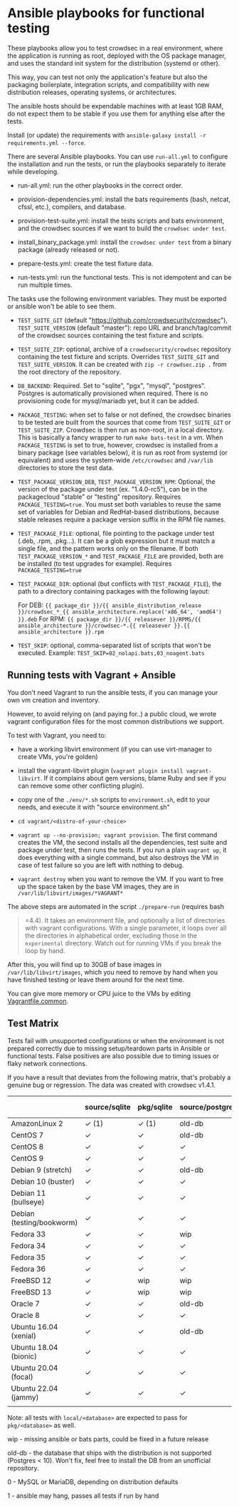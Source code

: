 # Ansible playbooks for functional testing

These playbooks allow you to test crowdsec in a real environment, where the
application is running as root, deployed with the OS package manager, and
uses the standard init system for the distribution (systemd or other).

This way, you can test not only the application's feature but also the packaging
boilerplate, integration scripts, and compatibility with new distribution releases,
operating systems, or architectures.

The ansible hosts should be expendable machines with at least 1GB RAM, do not
expect them to be stable if you use them for anything else after the tests.

Install (or update) the requirements with `ansible-galaxy install -r requirements.yml --force`.

There are several Ansible playbooks. You can use `run-all.yml` to configure the
installation and run the tests, or run the playbooks separately to iterate while developing.

- run-all.yml: run the other playbooks in the correct order.

- provision-dependencies.yml: install the bats requirements (bash, netcat, cfssl, etc.), compilers, and database.

- provision-test-suite.yml: install the tests scripts and bats environment, and the crowdsec sources if we want to build the `crowdsec under test`.

- install_binary_package.yml: install the `crowdsec under test` from a binary package (already released or not).

- prepare-tests.yml: create the test fixture data.

- run-tests.yml: run the functional tests. This is not idempotent and can be run multiple times.

The tasks use the following environment variables. They must be exported or
ansible won't be able to see them.

- `TEST_SUITE_GIT` (default "https://github.com/crowdsecurity/crowdsec"),
  `TEST_SUITE_VERSION` (default "master"): repo URL and branch/tag/commit of
  the crowdsec sources containing the test fixture and scripts.

- `TEST_SUITE_ZIP`: optional, archive of a `crowdsecurity/crowdsec` repository
  containing the test fixture and scripts. Overrides `TEST_SUITE_GIT` and
  `TEST_SUITE_VERSION`. It can be created with `zip -r crowdsec.zip .` from
  the root directory of the repository.

- `DB_BACKEND`: Required. Set to "sqlite", "pgx", "mysql", "postgres".
  Postgres is automatically provisioned when required. There is no
  provisioning code for mysql/mariadb yet, but it can be added.

- `PACKAGE_TESTING`: when set to false or not defined, the crowdsec binaries
  to be tested are built from the sources that come from `TEST_SUITE_GIT` or
  `TEST_SUITE_ZIP`. Crowdsec is then run as non-root, in a local directory.
  This is basically a fancy wrapper to run `make bats-test` in a vm.
  When `PACKAGE_TESTING` is set to true, however, crowdsec is installed from
  a binary package (see variables below), it is run as root from systemd (or
  equivalent) and uses the system-wide `/etc/crowdsec` and `/var/lib`
  directories to store the test data.

- `TEST_PACKAGE_VERSION_DEB`, `TEST_PACKAGE_VERSION_RPM`: Optional, the
  version of the package under test (ex. "1.4.0-rc5"), can be in the
  packagecloud "stable" or "testing" repository. Requires
  `PACKAGE_TESTING=true`. You must set both variables to reuse the same set of
  variables for Debian and RedHat-based distributions, because stable releases
  require a package version suffix in the RPM file names.

- `TEST_PACKAGE_FILE`: optional, file pointing to the package under test (.deb,
  .rpm, .pkg...). It can be a glob expression but it must match a single file,
  and the pattern works only on the filename. If both `TEST_PACKAGE_VERSION_*`
  and `TEST_PACKAGE_FILE` are provided, both are be installed (to test upgrades
  for example). Requires `PACKAGE_TESTING=true`

- `TEST_PACKAGE_DIR`: optional (but conflicts with `TEST_PACKAGE_FILE`), the path
  to a directory containing packages with the following layout:

  For DEB: `{{ package_dir }}/{{ ansible_distribution_release }}/crowdsec_*_{{ ansible_architecture.replace('x86_64', 'amd64') }}.deb`
  For RPM: `{{ package_dir }}/{{ releasever }}/RPMS/{{ ansible_architecture }}/crowdsec-*.{{ releasever }}.{{ ansible_architecture }}.rpm`

- `TEST_SKIP`: optional, comma-separated list of scripts that won't be executed.
  Example: `TEST_SKIP=02_nolapi.bats,03_noagent.bats`

## Running tests with Vagrant + Ansible

You don't need Vagrant to run the ansible tests, if you can manage your own
vm creation and inventory.

However, to avoid relying on (and paying for..) a public cloud, we wrote vagrant
configuration files for the most common distributions we support.

To test with Vagrant, you need to:

- have a working libvirt environment (if you can use virt-manager to create VMs, you're golden)

- install the vagrant-libvirt plugin (`vagrant plugin install vagrant-libvirt`.
  If it complains about gem versions, blame Ruby and see if you can remove some
  other conflicting plugin).

- copy one of the `./env/*.sh` scripts to `environment.sh`, edit to your
  needs, and execute it with "source environment.sh"

- `cd vagrant/<distro-of-your-choice>`

- `vagrant up --no-provision; vagrant provision`. The first command creates
  the VM, the second installs all the dependencies, test suite and package
  under test, then runs the tests. If you run a plain `vagrant up`, it does
  everything with a single command, but also destroys the VM in case of test
  failure so you are left with nothing to debug.

- `vagrant destroy` when you want to remove the VM. If you want to free up the
  space taken by the base VM images, they are in
  `/var/lib/libvirt/images/*VAGRANT*`

The above steps are automated in the script `./prepare-run` (requires bash
>=4.4). It takes an environment file, and optionally a list of directories with
vagrant configurations. With a single parameter, it loops over all the
directories in alphabetical order, excluding those in the `experimental`
directory. Watch out for running VMs if you break the loop by hand.

After this, you will find up to 30GB of base images in `/var/lib/libvirt/images`,
which you need to remove by hand when you have finished testing or leave them
around for the next time.

You can give more memory or CPU juice to the VMs by editing [Vagrantfile.common](vagrant/Vagrantfile.common).

## Test Matrix

Tests fail with unsupported configurations or when the environment is not prepared correctly
due to missing setup/teardown parts in Ansible or functional tests. False positives
are also possible due to timing issues or flaky network connections.

If you have a result that deviates from the following matrix, that's probably a genuine bug or regression.
The data was created with crowdsec v1.4.1.

|                           | source/sqlite | pkg/sqlite | source/postgres | source/pgx | source/mysql (0) |
| ------------------------- | ------------- | ---------- | --------------- | ---------- | ---------------- |
| AmazonLinux 2             | ✓ (1)         | ✓ (1)      | old-db          | old-db     | wip              |
| CentOS 7                  | ✓             | ✓          | old-db          | old-db     | ✓                |
| CentOS 8                  | ✓             | ✓          | ✓               | ✓          | ✓                |
| CentOS 9                  | ✓             | ✓          | ✓               | ✓          | ✓                |
| Debian 9 (stretch)        | ✓             | ✓          | old-db          | old-db     | wip              |
| Debian 10 (buster)        | ✓             | ✓          | ✓               | ✓          | ✓                |
| Debian 11 (bullseye)      | ✓             | ✓          | ✓               | ✓          | ✓                |
| Debian (testing/bookworm) | ✓             | ✓          | ✓               | ✓          | wip              |
| Fedora 33                 | ✓             | ✓          | wip             | wip        | wip              |
| Fedora 34                 | ✓             | ✓          | ✓               | ✓          | wip              |
| Fedora 35                 | ✓             | ✓          | ✓               | ✓          | wip              |
| Fedora 36                 | ✓             | ✓          | ✓               | ✓          | wip              |
| FreeBSD 12                | ✓             | wip        | wip             | wip        | wip              |
| FreeBSD 13                | ✓             | wip        | wip             | wip        | wip              |
| Oracle 7                  | ✓             | ✓          | old-db          | old-db     | ✓                |
| Oracle 8                  | ✓             | ✓          | ✓               | ✓          | ✓                |
| Ubuntu 16.04 (xenial)     | ✓             | ✓          | old-db          | old-db     | ✓                |
| Ubuntu 18.04 (bionic)     | ✓             | ✓          | ✓               | ✓          | ✓                |
| Ubuntu 20.04 (focal)      | ✓             | ✓          | ✓               | ✓          | ✓                |
| Ubuntu 22.04 (jammy)      | ✓             | ✓          | ✓               | ✓          | ✓                |
|                           |               |            |                 |            |                  |

Note: all tests with `local/<database>` are expected to pass for `pkg/<database>` as well.

wip - missing ansible or bats parts, could be fixed in a future release

old-db - the database that ships with the distribution is not supported
(Postgres < 10). Won't fix, feel free to install the DB from an unofficial
repository.

0 - MySQL or MariaDB, depending on distribution defaults

1 - ansible may hang, passes all tests if run by hand
